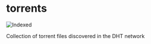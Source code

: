 torrents 
========
![Indexed](https://img.shields.io/badge/indexed-85630-blue)

Collection of torrent files discovered in the DHT network

